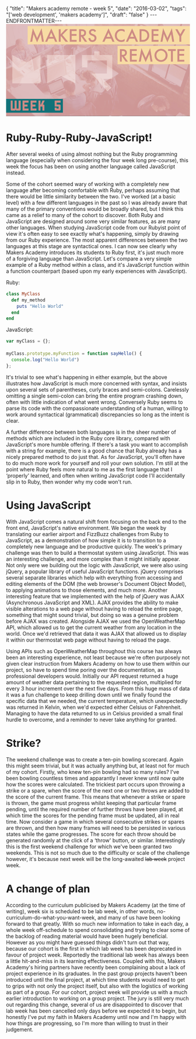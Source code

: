 {
  "title": "Makers academy remote - week 5",
  "date": "2016-03-02",
  "tags": "['web development', 'makers academy']",
  "draft": "false"
}
---ENDFRONTMATTER---
![Makers Academy remote week 5](media/makers-academy-remote-week-5-header.png "Makers Academy remote week 5")

# Ruby-Ruby-Ruby-JavaScript!

After several weeks of using almost nothing but the Ruby programming language (especially when considering the four week long pre-course), this week the focus has been on using another language called JavaScript instead.

Some of the cohort seemed wary of working with a completely new language after becoming comfortable with Ruby, perhaps assuming that there would be little similarity between the two. I've worked (at a basic level) with a few different languages in the past so I was already aware that many of the primary conventions would be broadly shared, but I think this came as a relief to many of the cohort to discover. Both Ruby and JavaScript are designed around some very similar features, as are many other languages. When studying JavaScript code from our Rubyist point of view it's often easy to see exactly what's happening, simply by drawing from our Ruby experience. The most apparent differences between the two languages at this stage are syntactical ones. I can now see clearly why Makers Academy introduces its students to Ruby first, it's just much more of a forgiving language than JavaScript. Let's compare a very simple example of a Ruby method within a class, and it's JavaScript function within a function counterpart (based upon my early experiences with JavaScript).

Ruby:
```rb
class MyClass
  def my_method
    puts "Hello World"
  end
end
```

JavaScript:
```js
var myClass = {};

myClass.prototype.myFunction = function sayHello() {
  console.log("Hello World")
};
```

It's trivial to see what's happening in either example, but the above illustrates how JavaScript is much more concerned with syntax, and insists upon several sets of parentheses, curly braces and semi-colons. Carelessly omitting a single semi-colon can bring the entire program crashing down, often with little indication of what went wrong. Conversely Ruby seems to parse its code with the compassionate understanding of a human, willing to work around syntactical (grammatical) discrepancies so long as the intent is clear.

A further difference between both languages is in the sheer number of methods which are included in the Ruby core library, compared with JavaScript's more humble offering. If there's a task you want to accomplish with a string for example, there is a good chance that Ruby already has a nicely prepared method to do just that. As for JavaScript, you'll often have to do much more work for yourself and roll your own solution. I'm still at the point where Ruby feels more natural to me as the first language that I ‘properly' learned, and often when writing JavaScript code I'll accidentally slip in to Ruby, then wonder why my code won't run.

# Using JavaScript

With JavaScript comes a natural shift from focusing on the back end to the front end, JavaScript's native environment. We began the week by translating our earlier airport and FizzBuzz challenges from Ruby to JavaScript, as a demonstration of how simple it is to transition to a completely new language and be productive quickly. The week's primary challenge was then to build a thermostat system using JavaScript. This was an interesting challenge, and more complex than it might initially appear. Not only were we building out the logic with JavaScript, we were also using jQuery, a popular library of useful JavaScript functions. jQuery comprises several separate libraries which help with everything from accessing and editing elements of the DOM (the web browser's Document Object Model), to applying animations to those elements, and much more. Another interesting feature that we implemented with the help of jQuery was AJAX (Asynchronous JavaScript and XML). AJAX provides the ability to make visible alterations to a web page without having to reload the entire page, something that might sound trivial, but doing so was a genuine problem before AJAX was created. Alongside AJAX we used the OpenWeatherMap API, which allowed us to get the current weather from any location in the world. Once we'd retrieved that data it was AJAX that allowed us to display it within our thermostat web page without having to reload the page.

Using APIs such as OpenWeatherMap throughout this course has always been an interesting experience, not least because we're often purposely not given clear instruction from Makers Academy on how to use them within our project, so have to spend time poring over the documentation, as professional developers would. Initially our API request returned a huge amount of weather data pertaining to the requested region, multiplied for every 3 hour increment over the next five days. From this huge mass of data it was a fun challenge to keep drilling down until we finally found the specific data that we needed, the current temperature, which unexpectedly was returned in Kelvin, when we'd expected either Celsius or Fahrenheit. Managing to have the data returned to us in Celsius provided a small final hurdle to overcome, and a reminder to never take anything for granted.

# Strike?

The weekend challenge was to create a ten-pin bowling scorecard. Again this might seem trivial, but it was actually anything but, at least not for much of my cohort. Firstly, who knew ten-pin bowling had so many rules? I've been bowling countless times and apparantly I never knew until now quite how the scores were calculated. The trickiest part occurs upon throwing a strike or a spare, when the score of the next one or two throws are added to the score of the current frame. This means that whenever a strike or spare is thrown, the game must progress whilst keeping that particular frame pending, until the required number of further throws have been played, at which time the scores for the pending frame must be updated, all in real time. Now consider a game in which several consecutive strikes or spares are thrown, and then how many frames will need to be persisted in various states while the game progresses. The score for each throw should be generated randomly at the click of a ‘throw' button, or similar. Interestingly this is the first weekend challenge for which we've been granted two weekends. This is not so much due to the difficulty or scale of the challenge however, it's because next week will be the long-awaited ~~lab week~~ project week.

# A change of plan

According to the curriculum publicised by Makers Academy (at the time of writing), week six is scheduled to be lab week, in other words, no-curriculum-do-what-you-want-week, and many of us have been looking forward to that greatly. With so much new information to take in each day, a whole week off-schedule to spend consolidating and trying to clear some of the backlog of reading material would have been hugely beneficial. However as you might have guessed things didn't turn out that way, because our cohort is the first in which lab week has been deprecated in favour of project week. Reportedly the traditional lab week has always been a little hit-and-miss in its learning effectiveness. Coupled with this, Makers Academy's hiring partners have recently been complaining about a lack of project experience in its graduates. In the past group projects haven't been introduced until the final project, at which time students would need to get to grips with not only the project itself, but also with the logistics of working as part of a group. For our cohort, project week will provide us with a much earlier introduction to working on a group project. The jury is still very much out regarding this change, several of us are disappointed to discover that lab week has been cancelled only days before we expected it to begin, but honestly I've put my faith in Makers Academy until now and I'm happy with how things are progressing, so I'm more than willing to trust in their judgement.